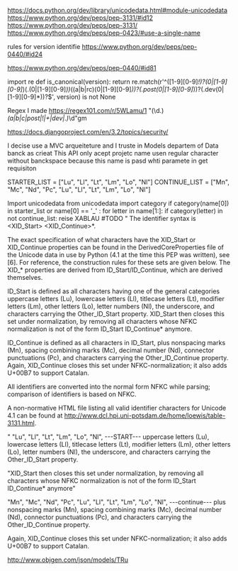 https://docs.python.org/dev/library/unicodedata.html#module-unicodedata
https://www.python.org/dev/peps/pep-3131/#id12
https://www.python.org/dev/peps/pep-3131/
https://www.python.org/dev/peps/pep-0423/#use-a-single-name


rules for version identifie
https://www.python.org/dev/peps/pep-0440/#id24


https://www.python.org/dev/peps/pep-0440/#id81

import re
def is_canonical(version):
    return re.match(r'^([1-9][0-9]*!)?(0|[1-9][0-9]*)(\.(0|[1-9][0-9]*))*((a|b|rc)(0|[1-9][0-9]*))?(\.post(0|[1-9][0-9]*))?(\.dev(0|[1-9][0-9]*))?$', version) is not None

Regex I made 
https://regex101.com/r/5WLamu/1
"(\d.)*(a|b|c|post|!|\+|dev|\.)*\d"gm

https://docs.djangoproject.com/en/3.2/topics/security/


I decise use a MVC arqueiteture and I truste in Models departem of Data banck as crieat 
This API only acept projetc name usen regular character without banckspace because this
 name is pasd whti paramete in get requisiton 

STARTER_LIST = ["Lu", "Ll", "Lt", "Lm", "Lo", "Nl"]
CONTINUE_LIST = ["Mn", "Mc", "Nd", "Pc", "Lu", "Ll", "Lt", "Lm", "Lo", "Nl"]

Import unicodedata 
from unicodedata import category
if category(name[0]) in starter_list or name[0] == '_' :
    for letter in name[1:]:
        if category(letter) in not continue_list:
            reise XABLAU #TODO
"
The identifier syntax is <XID_Start> <XID_Continue>*.

The exact specification of what characters have the XID_Start or XID_Continue properties can be found in the DerivedCoreProperties file of the Unicode data in use by Python (4.1 at the time this PEP was written), see [6]. For reference, the construction rules for these sets are given below. The XID_* properties are derived from ID_Start/ID_Continue, which are derived themselves.

ID_Start is defined as all characters having one of the general categories uppercase letters (Lu), lowercase letters (Ll), titlecase letters (Lt), modifier letters (Lm), other letters (Lo), letter numbers (Nl), the underscore, and characters carrying the Other_ID_Start property. XID_Start then closes this set under normalization, by removing all characters whose NFKC normalization is not of the form ID_Start ID_Continue* anymore.

ID_Continue is defined as all characters in ID_Start, plus nonspacing marks (Mn), spacing combining marks (Mc), decimal number (Nd), connector punctuations (Pc), and characters carrying the Other_ID_Continue property. Again, XID_Continue closes this set under NFKC-normalization; it also adds U+00B7 to support Catalan.

All identifiers are converted into the normal form NFKC while parsing; comparison of identifiers is based on NFKC.

A non-normative HTML file listing all valid identifier characters for Unicode 4.1 can be found at http://www.dcl.hpi.uni-potsdam.de/home/loewis/table-3131.html.

"
"Lu", "Ll", "Lt", "Lm", "Lo", "Nl",
---START---
 uppercase letters (Lu), 
 lowercase letters (Ll), 
 titlecase letters (Lt), 
 modifier letters (Lm), 
 other letters (Lo), 
 letter numbers (Nl),
 the underscore, 
 and characters carrying the Other_ID_Start property.


"XID_Start then closes this set under normalization, by removing all characters whose NFKC normalization is not of the form ID_Start ID_Continue* anymore"

"Mn", "Mc", "Nd", "Pc", "Lu", "Ll", "Lt", "Lm", "Lo", "Nl",
 ---continue---
 plus nonspacing marks (Mn),
 spacing combining marks (Mc), 
 decimal number (Nd), 
 connector punctuations (Pc), 
 and characters carrying the Other_ID_Continue property. 

 Again, XID_Continue closes this set under NFKC-normalization; it also adds U+00B7 to support Catalan.

http://www.objgen.com/json/models/TRu
